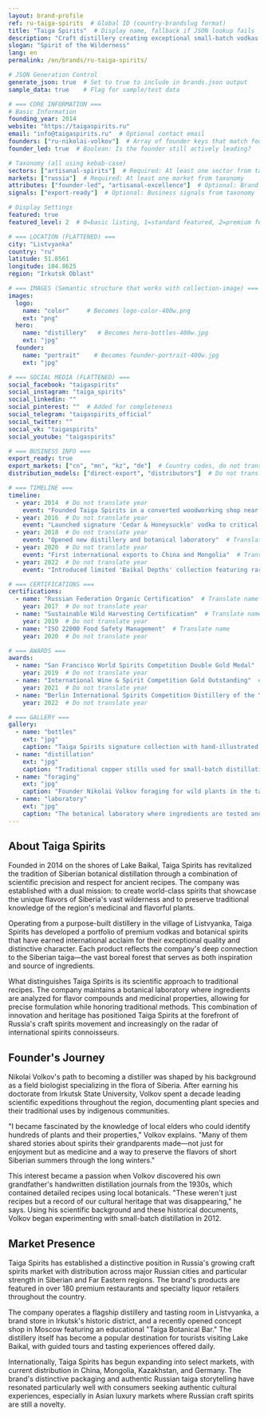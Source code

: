 ```yaml
---
layout: brand-profile
ref: ru-taiga-spirits  # Global ID (country-brandslug format)
title: "Taiga Spirits"  # Display name, fallback if JSON lookup fails
description: "Craft distillery creating exceptional small-batch vodkas and botanical spirits using ancient Siberian recipes and wild-harvested ingredients."
slogan: "Spirit of the Wilderness"
lang: en
permalink: /en/brands/ru-taiga-spirits/

# JSON Generation Control
generate_json: true  # Set to true to include in brands.json output
sample_data: true    # Flag for sample/test data

# === CORE INFORMATION ===
# Basic Information
founding_year: 2014
website: "https://taigaspirits.ru"
email: "info@taigaspirits.ru"  # Optional contact email
founders: ["ru-nikolai-volkov"]  # Array of founder keys that match founders.json entries
founder_led: true  # Boolean: Is the founder still actively leading?

# Taxonomy (all using kebab-case)
sectors: ["artisanal-spirits"]  # Required: At least one sector from taxonomy
markets: ["russia"]  # Required: At least one market from taxonomy
attributes: ["founder-led", "artisanal-excellence"]  # Optional: Brand attributes from taxonomy
signals: ["export-ready"]  # Optional: Business signals from taxonomy

# Display Settings
featured: true
featured_level: 2  # 0=basic listing, 1=standard featured, 2=premium featured

# === LOCATION (FLATTENED) ===
city: "Listvyanka"
country: "ru"
latitude: 51.8561
longitude: 104.8625
region: "Irkutsk Oblast"

# === IMAGES (Semantic structure that works with collection-image) ===
images:
  logo:
    name: "color"     # Becomes logo-color-400w.png
    ext: "png"
  hero:
    name: "distillery"   # Becomes hero-bottles-400w.jpg
    ext: "jpg"
  founder:
    name: "portrait"    # Becomes founder-portrait-400w.jpg
    ext: "jpg"

# === SOCIAL MEDIA (FLATTENED) ===
social_facebook: "taigaspirits"
social_instagram: "taiga_spirits"
social_linkedin: ""
social_pinterest: ""  # Added for completeness
social_telegram: "taigaspirits_official"
social_twitter: ""
social_vk: "taigaspirits"
social_youtube: "taigaspirits"

# === BUSINESS INFO ===
export_ready: true
export_markets: ["cn", "mn", "kz", "de"]  # Country codes, do not translate
distribution_models: ["direct-export", "distributors"]  # Do not translate codes

# === TIMELINE ===
timeline:
  - year: 2014  # Do not translate year
    event: "Founded Taiga Spirits in a converted woodworking shop near Lake Baikal"  # Translate event description
  - year: 2016  # Do not translate year
    event: "Launched signature 'Cedar & Honeysuckle' vodka to critical acclaim"  # Translate event description
  - year: 2018  # Do not translate year
    event: "Opened new distillery and botanical laboratory"  # Translate event description
  - year: 2020  # Do not translate year
    event: "First international exports to China and Mongolia"  # Translate event description
  - year: 2022  # Do not translate year
    event: "Introduced limited 'Baikal Depths' collection featuring rare endemic herbs"  # Translate event description

# === CERTIFICATIONS ===
certifications:
  - name: "Russian Federation Organic Certification"  # Translate name
    year: 2017  # Do not translate year
  - name: "Sustainable Wild Harvesting Certification"  # Translate name
    year: 2019  # Do not translate year
  - name: "ISO 22000 Food Safety Management"  # Translate name
    year: 2020  # Do not translate year

# === AWARDS ===
awards:
  - name: "San Francisco World Spirits Competition Double Gold Medal"  # Translate name
    year: 2019  # Do not translate year
  - name: "International Wine & Spirit Competition Gold Outstanding"  # Translate name
    year: 2021  # Do not translate year
  - name: "Berlin International Spirits Competition Distillery of the Year in Russia"  # Translate name
    year: 2022  # Do not translate year

# === GALLERY ===
gallery:
  - name: "bottles"
    ext: "jpg"
    caption: "Taiga Spirits signature collection with hand-illustrated botanical ingredient labels"
  - name: "distillation"
    ext: "jpg"
    caption: "Traditional copper stills used for small-batch distillation"
  - name: "foraging"
    ext: "jpg"
    caption: "Founder Nikolai Volkov foraging for wild plants in the taiga"
  - name: "laboratory"
    ext: "jpg"
    caption: "The botanical laboratory where ingredients are tested and recipes developed"
---
```


## About Taiga Spirits

Founded in 2014 on the shores of Lake Baikal, Taiga Spirits has revitalized the tradition of Siberian botanical distillation through a combination of scientific precision and respect for ancient recipes. The company was established with a dual mission: to create world-class spirits that showcase the unique flavors of Siberia's vast wilderness and to preserve traditional knowledge of the region's medicinal and flavorful plants.

Operating from a purpose-built distillery in the village of Listvyanka, Taiga Spirits has developed a portfolio of premium vodkas and botanical spirits that have earned international acclaim for their exceptional quality and distinctive character. Each product reflects the company's deep connection to the Siberian taiga—the vast boreal forest that serves as both inspiration and source of ingredients.

What distinguishes Taiga Spirits is its scientific approach to traditional recipes. The company maintains a botanical laboratory where ingredients are analyzed for flavor compounds and medicinal properties, allowing for precise formulation while honoring traditional methods. This combination of innovation and heritage has positioned Taiga Spirits at the forefront of Russia's craft spirits movement and increasingly on the radar of international spirits connoisseurs.

## Founder's Journey

Nikolai Volkov's path to becoming a distiller was shaped by his background as a field biologist specializing in the flora of Siberia. After earning his doctorate from Irkutsk State University, Volkov spent a decade leading scientific expeditions throughout the region, documenting plant species and their traditional uses by indigenous communities.

"I became fascinated by the knowledge of local elders who could identify hundreds of plants and their properties," Volkov explains. "Many of them shared stories about spirits their grandparents made—not just for enjoyment but as medicine and a way to preserve the flavors of short Siberian summers through the long winters."

This interest became a passion when Volkov discovered his own grandfather's handwritten distillation journals from the 1930s, which contained detailed recipes using local botanicals. "These weren't just recipes but a record of our cultural heritage that was disappearing," he says. Using his scientific background and these historical documents, Volkov began experimenting with small-batch distillation in 2012.

## Market Presence

Taiga Spirits has established a distinctive position in Russia's growing craft spirits market with distribution across major Russian cities and particular strength in Siberian and Far Eastern regions. The brand's products are featured in over 180 premium restaurants and specialty liquor retailers throughout the country.

The company operates a flagship distillery and tasting room in Listvyanka, a brand store in Irkutsk's historic district, and a recently opened concept shop in Moscow featuring an educational "Taiga Botanical Bar." The distillery itself has become a popular destination for tourists visiting Lake Baikal, with guided tours and tasting experiences offered daily.

Internationally, Taiga Spirits has begun expanding into select markets, with current distribution in China, Mongolia, Kazakhstan, and Germany. The brand's distinctive packaging and authentic Russian taiga storytelling have resonated particularly well with consumers seeking authentic cultural experiences, especially in Asian luxury markets where Russian craft spirits are still a novelty.
